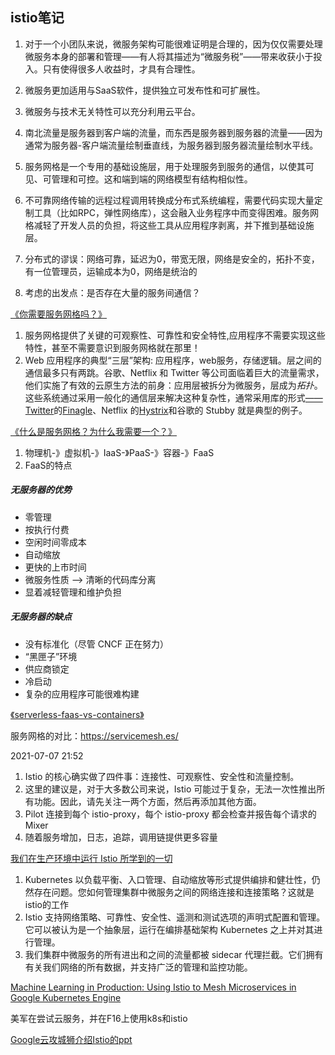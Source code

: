 ## istio笔记

1. 对于一个小团队来说，微服务架构可能很难证明是合理的，因为仅仅需要处理微服务本身的部署和管理——有人将其描述为“微服务税”——带来收获小于投入。只有使得很多人收益时，才具有合理性。
2. 微服务更加适用与SaaS软件，提供独立可发布性和可扩展性。
3. 微服务与技术无关特性可以充分利用云平台。



1. 南北流量是服务器到客户端的流量，而东西是服务器到服务器的流量——因为通常为服务器-客户端流量绘制垂直线，为服务器到服务器流量绘制水平线。
2. 服务网格是一个专用的基础设施层，用于处理服务到服务的通信，以使其可见、可管理和可控。这和端到端的网络模型有结构相似性。
3. 不可靠网络传输的远程过程调用转换成分布式系统编程，需要代码实现大量定制工具（比如RPC，弹性网络库），这会融入业务程序中而变得困难。服务网格减轻了开发人员的负担，将这些工具从应用程序剥离，并下推到基础设施层。
4. 分布式的谬误：网络可靠，延迟为0，带宽无限，网络是安全的，拓扑不变，有一位管理员，运输成本为0，网络是统治的
5. 考虑的出发点：是否存在大量的服务间通信？

[《你需要服务网格吗？》](https://www.oreilly.com/content/do-you-need-a-service-mesh/)



1. 服务网格提供了关键的可观察性、可靠性和安全特性,应用程序不需要实现这些特性，甚至不需要意识到服务网格就在那里！
2. Web 应用程序的典型“三层”架构: 应用程序，web服务，存储逻辑。层之间的通信最多只有两跳。谷歌、Netflix 和 Twitter 等公司面临着巨大的流量需求，他们实施了有效的云原生方法的前身：应用层被拆分为微服务，层成为*拓扑*。这些系统通过采用一般化的通信层来解决这种复杂性，通常采用库的形式[——Twitter](https://twitter.github.io/finagle/)的[Finagle](https://twitter.github.io/finagle/)、Netflix 的[Hystrix](https://github.com/Netflix/Hystrix)和谷歌的 Stubby 就是典型的例子。

[《什么是服务网格？为什么我需要一个？》](https://buoyant.io/what-is-a-service-mesh/)



1. 物理机-》虚拟机-》IaaS-》PaaS-》容器-》FaaS
2. FaaS的特点

##### 无服务器的优势

- 零管理
- 按执行付费
- 空闲时间零成本
- 自动缩放
- 更快的上市时间
- 微服务性质 —> 清晰的代码库分离
- 显着减轻管理和维护负担

##### 无服务器的缺点

- 没有标准化（尽管 CNCF 正在努力）
- “黑匣子”环境
- 供应商锁定
- 冷启动
- 复杂的应用程序可能很难构建

[《serverless-faas-vs-containers》](https://www.serverless.com/blog/serverless-faas-vs-containers)

服务网格的对比：https://servicemesh.es/



2021-07-07 21:52

1. Istio 的核心确实做了四件事：连接性、可观察性、安全性和流量控制。
2. 这里的建议是，对于大多数公司来说，Istio 可能过于复杂，无法一次性推出所有功能。因此，请先关注一两个方面，然后再添加其他方面。
3. Pilot 连接到每个 istio-proxy，每个 istio-proxy 都会检查并报告每个请求的 Mixer
4. 随着服务增加，日志，追踪，调用链提供更多容量

[我们在生产环境中运行 Istio 所学到的一切](https://engineering.hellofresh.com/everything-we-learned-running-istio-in-production-part-1-51efec69df65)

1. Kubernetes 以负载平衡、入口管理、自动缩放等形式提供编排和健壮性，仍然存在问题。您如何管理集群中微服务之间的网络连接和连接策略？这就是istio的工作
2. Istio 支持网络策略、可靠性、安全性、遥测和测试选项的声明式配置和管理。它可以被认为是一个抽象层，运行在编排基础架构 Kubernetes 之上并对其进行管理。
3. 我们集群中微服务的所有进出和之间的流量都被 sidecar 代理拦截。它们拥有有关我们网络的所有数据，并支持广泛的管理和监控功能。

[Machine Learning in Production: Using Istio to Mesh Microservices in Google Kubernetes Engine](https://medium.com/retina-ai-health-inc/machine-learning-in-production-using-istio-to-mesh-microservices-in-google-kubernetes-engine-9b15fb643bab)

美军在尝试云服务，并在F16上使用k8s和istio

[Google云攻城狮介绍Istio的ppt](https://docs.google.com/presentation/d/1T64Rj5A3E0QQI_Ei3k45V5zOS_Xz8nAOKkbH2JTv--k/edit#slide=id.g7d347b868d_0_106)

